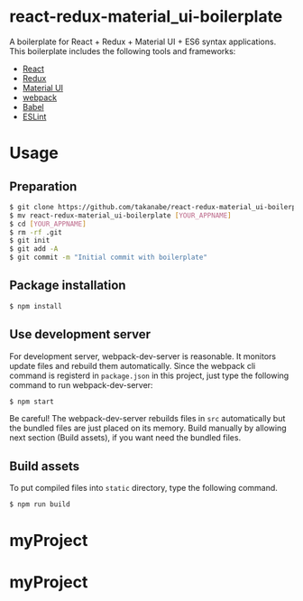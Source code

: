 # react-redux-material_ui-boilerplate
A boilerplate for React + Redux + Material UI + ES6 syntax applications. This boilerplate includes the following tools and frameworks:

* [React](https://facebook.github.io/react/)
* [Redux](http://redux.js.org/)
* [Material UI](http://material-ui.com/#/)
* [webpack](https://webpack.github.io/)
* [Babel](https://babeljs.io/)
* [ESLint](http://eslint.org/)


# Usage
## Preparation
```bash
$ git clone https://github.com/takanabe/react-redux-material_ui-boilerplate.git
$ mv react-redux-material_ui-boilerplate [YOUR_APPNAME]
$ cd [YOUR_APPNAME]
$ rm -rf .git
$ git init
$ git add -A
$ git commit -m "Initial commit with boilerplate"
```

## Package installation
```bash
$ npm install
```

## Use development server
For development server, webpack-dev-server is reasonable. It monitors update files and rebuild them automatically. Since the webpack cli command is registerd in `package.json` in this project, just type the following command to run webpack-dev-server:

```bash
$ npm start
```

Be careful! The webpack-dev-server rebuilds files in `src` automatically but the bundled files are just placed on its memory. Build manually by allowing next section (Build assets), if you want need the bundled files.


## Build assets
To put compiled files into `static` directory, type the following command.

```bash
$ npm run build
```

# myProject
# myProject

